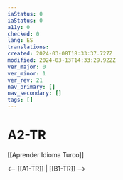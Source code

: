 ```yaml
---
iaStatus: 0
iaStatus: 0
a11y: 0
checked: 0
lang: ES
translations: 
created: 2024-03-08T18:33:37.727Z
modified: 2024-03-13T14:33:29.922Z
ver_major: 0
ver_minor: 1
ver_rev: 21
nav_primary: []
nav_secondary: []
tags: []
---
```

# A2-TR

[[Aprender Idioma Turco]]

<-- [[A1-TR]] | [[B1-TR]] -->